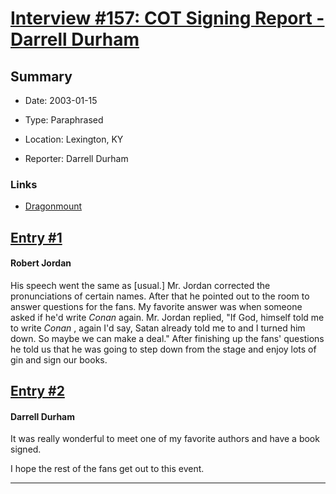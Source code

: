 # [Interview #157: COT Signing Report - Darrell Durham](https://www.theoryland.com/intvmain.php?i=157)

## Summary

- Date: 2003-01-15

- Type: Paraphrased

- Location: Lexington, KY

- Reporter: Darrell Durham

### Links

- [Dragonmount](http://web.archive.org/web/20031010033552/www.dragonmount.com/Interviews/2003-01-15_02.aspx)


## [Entry #1](./t-157/1)

#### Robert Jordan

His speech went the same as [usual.] Mr. Jordan corrected the pronunciations of certain names. After that he pointed out to the room to answer questions for the fans. My favorite answer was when someone asked if he'd write
*Conan*
again. Mr. Jordan replied, "If God, himself told me to write
*Conan*
, again I'd say, Satan already told me to and I turned him down. So maybe we can make a deal." After finishing up the fans' questions he told us that he was going to step down from the stage and enjoy lots of gin and sign our books.

## [Entry #2](./t-157/2)

#### Darrell Durham

It was really wonderful to meet one of my favorite authors and have a book signed.

I hope the rest of the fans get out to this event.


---

